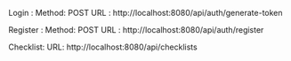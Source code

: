 Login : 
Method: POST
URL : http://localhost:8080/api/auth/generate-token

Register : 
Method: POST
URL : http://localhost:8080/api/auth/register

Checklist:
URL: http://localhost:8080/api/checklists
